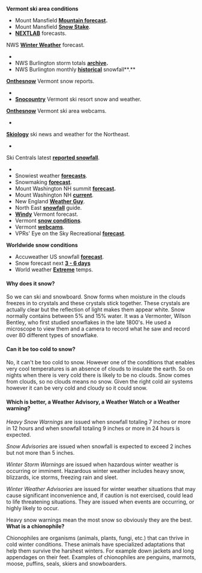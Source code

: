 **Vermont ski area conditions**

* Mount Mansfield [**Mountain forecast**](https://www.mountain-forecast.com/peaks/Mount-Mansfield/forecasts/1339)**.**  
* Mount Mansfield [**Snow Stake**](https://matthewparrilla.com/mansfield-stake/).  
* [**NEXTLAB**](https://weather.cod.edu/forecast/) forecasts. 

NWS [**Winter Weather**](https://www.weather.gov/btv/winter) forecast.

*   
* NWS Burlington storm totals **[archive](https://www.weather.gov/btv/snowMapArchive).**  
* NWS Burlington monthly **[historical](https://www.weather.gov/btv/historicalSnow)** snowfall**.**

[**Onthesnow**](https://www.onthesnow.com/vermont/skireport) Vermont snow reports.

*   
* [**Snocountry**](https://www.snocountry.com/snow-report/vermont) Vermont ski resort snow and weather. 

[**Onthesnow**](https://www.onthesnow.com/vermont/webcams) Vermont ski area webcams.

* 

[**Skiology**](http://www.skiology.com/) ski news and weather for the Northeast.

* 

Ski Centrals latest [**reported snowfall**](http://skicentral.com/rpt-vermont.html).

*   
* Snowiest weather [**forecasts**](https://www.snowiest.app/regions/north-america/northeast).  
* Snowmaking [**forecast**](https://snowmakingforecast.com/).  
* Mount Washington NH summit [**forecast**](https://mountwashington.org/weather/higher-summits-forecast/)**.**  
* Mount Washington NH [**current**](https://xmountwashington.appspot.com/csc.html).  
* New England [**Weather Guy**](https://www.neweatherguy.com/winter-weather).  
* North East [**snowfall**](https://bestsnow.net/eastnet.htm) guide.  
* [**Windy**](https://www.windy.com/44.465/-72.686?44.020,-72.686,8) Vermont forecast.   
* Vermont [**snow conditions**](https://www.snow-forecast.com/resorts/Killington/6day/mid).  
* Vermont [**webcams**](https://vermontcam.com/).  
* VPRs' Eye on the Sky Recreational [**forecast**](http://www.fairbanksmuseum.org/eye-on-the-sky#recreational).

**Worldwide snow conditions**

* Accuweather US snowfall [**forecast**](https://www.accuweather.com/en/us/winter-weather).  
* Snow forecast next [**3 \- 6 days**](https://www.snow-forecast.com/maps/dynamic/usa?hr=3&over=none&symbols=snow&type=snow.next3to6days)  
* World weather [**Extreme**](https://www.wx-now.com/Extremes) temps.

#### **Why does it snow?**

So we can ski and snowboard. Snow forms when moisture in the clouds freezes in to crystals and these crystals stick together. These crystals are actually clear but the reflection of light makes them appear white. Snow normally contains between 5% and 15% water. It was a Vermonter, Wilson Bentley, who first studied snowflakes in the late 1800's. He used a microscope to view them and a camera to record what he saw and record over 80 different types of snowflake.

#### **Can it be too cold to snow?**

No, it can't be too cold to snow. However one of the conditions that enables very cool temperatures is an absence of clouds to insulate the earth. So on nights when there is very cold there is likely to be no clouds. Snow comes from clouds, so no clouds means no snow. Given the right cold air systems however it can be very cold and cloudy so it could snow.

#### **Which is better, a Weather Advisory, a Weather Watch or a Weather warning?**

*Heavy Snow Warnings* are issued when snowfall totaling 7 inches or more in 12 hours and when snowfall totaling 9 inches or more in 24 hours is expected.

*Snow Advisories* are issued when snowfall is expected to exceed 2 inches but not more than 5 inches.

*Winter Storm Warnings* are issued when hazardous winter weather is occurring or imminent. Hazardous winter weather includes heavy snow, blizzards, ice storms, freezing rain and sleet.

*Winter Weather Advisories* are issued for winter weather situations that may cause significant inconvenience and, if caution is not exercised, could lead to life threatening situations. They are issued when events are occurring, or highly likely to occur.

Heavy snow warnings mean the most snow so obviously they are the best.  
**What is a chionophile?**

Chionophiles are organisms (animals, plants, fungi, etc.) that can thrive in cold winter conditions. These animals have specialized adaptations that help them survive the harshest winters. For example down jackets and long appendages on their feet. Examples of chionophiles are penguins, marmots, moose, puffins, seals, skiers and snowboarders.  
